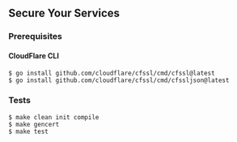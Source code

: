 ## Secure Your Services

### Prerequisites

#### CloudFlare CLI

```shell
$ go install github.com/cloudflare/cfssl/cmd/cfssl@latest
$ go install github.com/cloudflare/cfssl/cmd/cfssljson@latest
```

### Tests

```shell
$ make clean init compile
$ make gencert
$ make test
```
